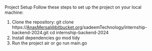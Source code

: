Project Setup
Follow these steps to set up the project on your local machine:

1. Clone the repository:
git clone https://AnasMersal@bitbucket.org/sadeemTechnology/internship-backend-2024.git
cd internship-backend-2024
2. Install dependencies
go mod tidy
3. Run the project
air or
go run main.go